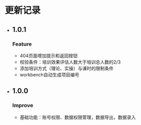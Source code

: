 # 更新记录
- ## 1.0.1
  ### Feature
  - 404页面增加提示和返回按钮
  - 校验条件：培训效果评估人数大于培训总人数的2/3
  - 添加培训方式（理论、实操）与课时的限制条件
  - workbench自动生成项目编号
- ## 1.0.0
  ### Improve
  - 基础功能：账号权限、数据权限管理，数据导出，数据录入